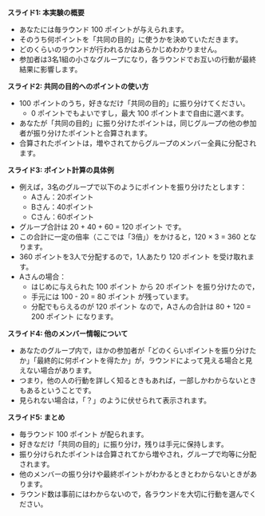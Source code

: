 **スライド1: 本実験の概要**  
- あなたには毎ラウンド 100 ポイントが与えられます。  
- そのうち何ポイントを「共同の目的」に使うかを決めていただきます。  
- どのくらいのラウンドが行われるかはあらかじめわかりません。  
- 参加者は3名1組の小さなグループになり，各ラウンドでお互いの行動が最終結果に影響します。


**スライド2: 共同の目的へのポイントの使い方**  
- 100 ポイントのうち，好きなだけ「共同の目的」に振り分けてください。  
  - 0 ポイントでもよいですし，最大 100 ポイントまで自由に選べます。  
- あなたが「共同の目的」に振り分けたポイントは，同じグループの他の参加者が振り分けたポイントと合算されます。  
- 合算されたポイントは，増やされてからグループのメンバー全員に分配されます。


**スライド3: ポイント計算の具体例**  
- 例えば，3名のグループで以下のようにポイントを振り分けたとします：  
  - Aさん：20ポイント  
  - Bさん：40ポイント  
  - Cさん：60ポイント  
- グループ合計は 20 + 40 + 60 = 120 ポイント です。  
- この合計に一定の倍率（ここでは「3倍」）をかけると，120 × 3 = 360 となります。  
- 360 ポイントを3人で分配するので，1人あたり 120 ポイント を受け取れます。  
- Aさんの場合：  
  - はじめに与えられた 100 ポイント から 20 ポイント を振り分けたので，  
  - 手元には 100 - 20 = 80 ポイント が残っています。  
  - 分配でもらえるのが 120 ポイント なので，Aさんの合計は 80 + 120 = 200 ポイント になります。


**スライド4: 他のメンバー情報について**  
- あなたのグループ内で，ほかの参加者が「どのくらいポイントを振り分けたか」「最終的に何ポイントを得たか」が，ラウンドによって見える場合と見えない場合があります。  
- つまり，他の人の行動を詳しく知るときもあれば，一部しかわからないときもあるということです。  
- 見られない場合は，「？」のように伏せられて表示されます。  


**スライド5: まとめ**  
- 毎ラウンド 100 ポイント が配られます。  
- 好きなだけ「共同の目的」に振り分け，残りは手元に保持します。  
- 振り分けられたポイントは合算されてから増やされ，グループで均等に分配されます。  
- 他のメンバーの振り分けや最終ポイントがわかるときとわからないときがあります。  
- ラウンド数は事前にはわからないので，各ラウンドを大切に行動を選んでください。